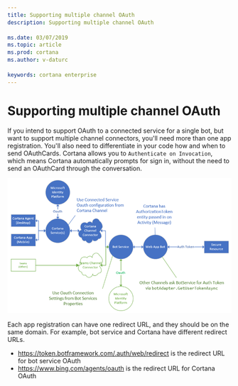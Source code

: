 ```yaml
---
title: Supporting multiple channel OAuth
description: Supporting multiple channel OAuth

ms.date: 03/07/2019
ms.topic: article
ms.prod: cortana
ms.author: v-daturc

keywords: cortana enterprise
---  
```


# Supporting multiple channel OAuth

If you intend to support OAuth to a connected service for a single bot, but want to support multiple channel connectors, you'll need more than one app registration. You'll also need to differentiate in your code how and when to send OAuthCards.
Cortana allows you to `Authenticate on Invocation`, which means Cortana automatically prompts for sign in, without the need to send an OAuthCard through the conversation.

![Multiple channel OAuth](../media/images/supporting-multiple-channel-oauth.png)

Each app registration can have one redirect URL, and they should be on the same domain. For example, bot service and Cortana have different redirect URLs.

- https://token.botframework.com/.auth/web/redirect is the redirect URL for bot service OAuth
- https://www.bing.com/agents/oauth is the redirect URL for Cortana OAuth
